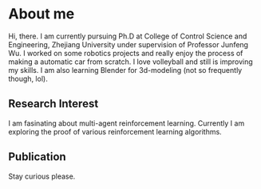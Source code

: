 # About me
Hi, there. I am currently pursuing Ph.D at College of Control Science and Engineering, Zhejiang University under supervision of Professor Junfeng Wu. 
I worked on some robotics projects and really enjoy the process of making a automatic car from scratch. I love volleyball and still is improving my skills. I am also learning Blender for 3d-modeling (not so frequently though, lol). 

## Research Interest
I am fasinating about multi-agent reinforcement learning. Currently I am exploring the proof of various reinforcement learning algorithms. 

## Publication
Stay curious please. 
